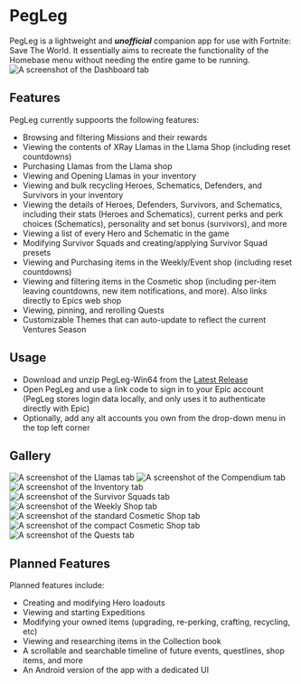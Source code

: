 # PegLeg
PegLeg is a lightweight and ***unofficial*** companion app for use with Fortnite: Save The World. It essentially aims to recreate the functionality of the Homebase menu without needing the entire game to be running.
![A screenshot of the Dashboard tab](https://github.com/user-attachments/assets/22b9a909-c17a-484d-90a1-207ac04b7ece)

## Features
PegLeg currently suppoorts the following features:
- Browsing and filtering Missions and their rewards
- Viewing the contents of XRay Llamas in the Llama Shop (including reset countdowns)
- Purchasing Llamas from the Llama shop
- Viewing and Opening Llamas in your inventory
- Viewing and bulk recycling Heroes, Schematics, Defenders, and Survivors in your inventory
- Viewing the details of Heroes, Defenders, Survivors, and Schematics, including their stats (Heroes and Schematics), current perks and perk choices (Schematics), personality and set bonus (survivors), and more
- Viewing a list of every Hero and Schematic in the game
- Modifying Survivor Squads and creating/applying Survivor Squad presets
- Viewing and Purchasing items in the Weekly/Event shop (including reset countdowns)
- Viewing and filtering items in the Cosmetic shop (including per-item leaving countdowns, new item notifications, and more). Also links directly to Epics web shop
- Viewing, pinning, and rerolling Quests
- Customizable Themes that can auto-update to reflect the current Ventures Season

## Usage
- Download and unzip PegLeg-Win64 from the [Latest Release](https://github.com/TomatechGames/PegLeg/releases/latest)
- Open PegLeg and use a link code to sign in to your Epic account (PegLeg stores login data locally, and only uses it to authenticate directly with Epic)
- Optionally, add any alt accounts you own from the drop-down menu in the top left corner

## Gallery
![A screenshot of the Llamas tab](https://github.com/user-attachments/assets/8c654ec0-6820-4e9b-a268-1a9ffe498a27)
![A screenshot of the Compendium tab](https://github.com/user-attachments/assets/63a9a812-2498-4b2a-8f43-5aa22ab8e401)
![A screenshot of the Inventory tab](https://github.com/user-attachments/assets/d300bd2a-24cb-4365-a878-c48cd080aac5)
![A screenshot of the Survivor Squads tab](https://github.com/user-attachments/assets/0c5d7885-49cf-40cd-9383-002beaa028e6)
![A screenshot of the Weekly Shop tab](https://github.com/user-attachments/assets/f8ac227d-b8c8-4f18-9ee1-896bfa715491)
![A screenshot of the standard Cosmetic Shop tab](https://github.com/user-attachments/assets/1e78d7cb-10ca-43ef-a156-797085ff0869)
![A screenshot of the compact Cosmetic Shop tab](https://github.com/user-attachments/assets/09de3a04-72b3-4b4f-a98b-901803ce02cd)
![A screenshot of the Quests tab](https://github.com/user-attachments/assets/02b56de6-0477-462c-b4f4-eaa09c63ff79)

## Planned Features
Planned features include:
- Creating and modifying Hero loadouts
- Viewing and starting Expeditions
- Modifying your owned items (upgrading, re-perking, crafting, recycling, etc)
- Viewing and researching items in the Collection book
- A scrollable and searchable timeline of future events, questlines, shop items, and more
- An Android version of the app with a dedicated UI
